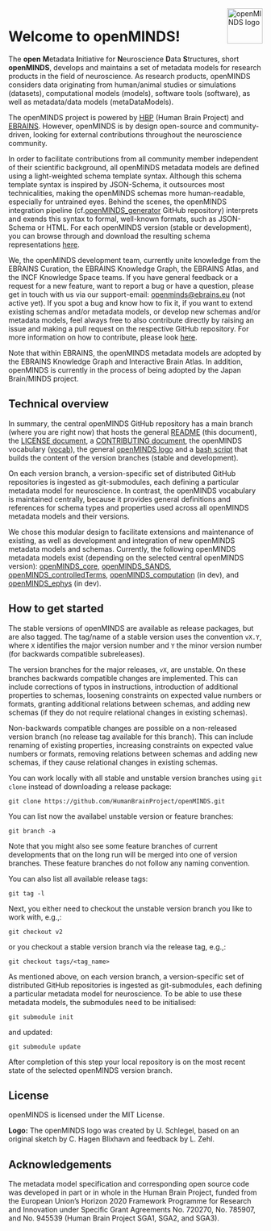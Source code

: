 <a href="https://github.com/HumanBrainProject/openMINDS/blob/main/img/openMINDS_logo.png">
    <img src="https://github.com/HumanBrainProject/openMINDS/blob/main/img/openMINDS_logo.png" alt="openMINDS logo" title="openMINDS" align="right" height="70" />
</a>

# Welcome to openMINDS!

The **open** **M**etadata **I**nitiative for **N**euroscience **D**ata **S**tructures, short **openMINDS**, develops and maintains a set of metadata models for research products in the field of neuroscience. As research products, openMINDS considers data originating from human/animal studies or simulations (datasets), computational models (models), software tools (software), as well as metadata/data models (metaDataModels).

The openMINDS project is powered by [HBP](https://www.humanbrainproject.eu) (Human Brain Project) and [EBRAINS](https://ebrains.eu/). However, openMINDS is by design open-source and community-driven, looking for external contributions throughout the neuroscience community.

In order to facilitate contributions from all community member independent of their scientific background, all openMINDS metadata models are defined using a light-weighted schema template syntax. Although this schema template syntax is inspired by JSON-Schema, it outsources most technicalities, making the openMINDS schemas more human-readable, especially for untrained eyes. Behind the scenes, the openMINDS integration pipeline (cf.[openMINDS_generator](https://github.com/HumanBrainProject/openMINDS_generator) GitHub repository) interprets and exends this syntax to formal, well-known formats, such as JSON-Schema or HTML. For each openMINDS version (stable or development), you can browse through and download the resulting schema representations [here](https://humanbrainproject.github.io/openMINDS/).

We, the openMINDS development team, currently unite knowledge from the EBRAINS Curation, the EBRAINS Knowledge Graph, the EBRAINS Atlas, and the INCF Knowledge Space teams. If you have general feedback or a request for a new feature, want to report a bug or have a question, please get in touch with us via our support-email: openminds@ebrains.eu (not active yet). If you spot a bug and know how to fix it, if you want to extend existing schemas and/or metadata models, or develop new schemas and/or metadata models, feel always free to also contribute directly by raising an issue and making a pull request on the respective GitHub repository. For more information on how to contribute, please look [here](./CONTRIBUTING.md).

Note that within EBRAINS, the openMINDS metadata models are adopted by the EBRAINS Knowledge Graph and Interactive Brain Atlas. In addition, openMINDS is currently in the process of being adopted by the Japan Brain/MINDS project.

## Technical overview

In summary, the central openMINDS GitHub repository has a main branch (where you are right now) that hosts the general [README](./README.md) (this document), the [LICENSE document](./LICENSE), a [CONTRIBUTING document](./CONTRIBUTING.md), the openMINDS vocabulary ([vocab](./vocab)), the general [openMINDS logo](./img/openMINDS_logo.png) and a [bash script](./build.sh) that builds the content of the version branches (stable and development). 

On each version branch, a version-specific set of distributed GitHub repositories is ingested as git-submodules, each defining a particular metadata model for neuroscience. In contrast, the openMINDS vocabulary is maintained centrally, because it provides general definitions and references for schema types and properties used across all openMINDS metadata models and their versions.

We chose this modular design to facilitate extensions and maintenance of existing, as well as development and integration of new openMINDS metadata models and schemas. Currently, the following openMINDS metadata models exist (depending on the selected central openMINDS version): [openMINDS_core](https://github.com/HumanBrainProject/openMINDS_core), [openMINDS_SANDS](https://github.com/HumanBrainProject/openMINDS_SANDS), [openMINDS_controlledTerms](https://github.com/HumanBrainProject/openMINDS_controlledTerms), [openMINDS_computation](https://github.com/HumanBrainProject/openMINDS_computation) (in dev), and [openMINDS_ephys](https://github.com/HumanBrainProject/openMINDS_ephys) (in dev).

## How to get started

The stable versions of openMINDS are available as release packages, but are also tagged. The tag/name of a stable version uses the convention `vX.Y`, where `X` identifies the major version number and `Y` the minor version number (for backwards compatible subreleases).

The version branches for the major releases, `vX`, are unstable. On these branches backwards compatible changes are implemented. This can include corrections of typos in instructions, introduction of additional properties to schemas, loosening constraints on expected value numbers or formats, granting additional relations between schemas, and adding new schemas (if they do not require relational changes in existing schemas).

Non-backwards compatible changes are possible on a non-released version branch (no release tag available for this branch). This can include renaming of existing properties, increasing constraints on expected value numbers or formats, removing relations between schemas and adding new schemas, if they cause relational changes in existing schemas.

You can work locally with all stable and unstable version branches using `git clone` instead of downloading a release package:

    git clone https://github.com/HumanBrainProject/openMINDS.git

You can list now the availabel unstable version or feature branches:

	git branch -a
	
Note that you might also see some feature branches of current developments that on the long run will be merged into one of version branches. These feature branches do not follow any naming convention.

You can also list all available release tags:

	git tag -l
	
Next, you either need to checkout the unstable version branch you like to work with, e.g.,:

	git checkout v2

or you checkout a stable version branch via the release tag, e.g.,:

	git checkout tags/<tag_name>

As mentioned above, on each version branch, a version-specific set of distributed GitHub repositories is ingested as git-submodules, each defining a particular metadata model for neuroscience. To be able to use these metadata models, the submodules need to be initialised:

    git submodule init

and updated:

    git submodule update

After completion of this step your local repository is on the most recent state of the selected openMINDS version branch.

## License

openMINDS is licensed under the MIT License.

**Logo:** The openMINDS logo was created by U. Schlegel, based on an original sketch by C. Hagen Blixhavn and feedback by L. Zehl.

## Acknowledgements

The metadata model specification and corresponding open source code was developed in part or in whole in the Human Brain Project, funded from the European Union’s Horizon 2020 Framework Programme for Research and Innovation under Specific Grant Agreements No. 720270, No. 785907, and No. 945539 (Human Brain Project SGA1, SGA2, and SGA3).
